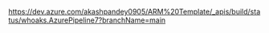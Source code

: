 https://dev.azure.com/akashpandey0905/ARM%20Template/_apis/build/status/whoaks.AzurePipeline7?branchName=main

